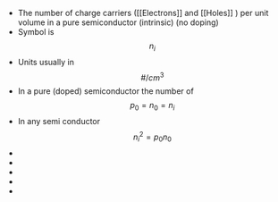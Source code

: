 - The number of charge carriers ([[Electrons]] and [[Holes]] ) per unit volume in a pure semiconductor (intrinsic) (no doping)
- Symbol is $$n_i$$
- Units usually in $$\#/cm^{3}$$
- In a pure (doped) semiconductor the number of $$p_0=n_0=n_i$$
- In any semi conductor $$n_i^2=p_0n_0$$
-
-
-
-
-